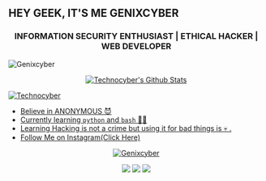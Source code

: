 ## HEY GEEK, IT'S ME GENIXCYBER
<h3 align="center"> INFORMATION SECURITY ENTHUSIAST | ETHICAL HACKER | WEB DEVELOPER</h3>

<p align="left"> <img src="https://komarev.com/ghpvc/?username=Genixcyber&label=Profile%20views&color=0e75b6&style=flat" alt="Genixcyber" /> </p>


<p align="center">
<!--  <img alt="profile pic" width="460px" src="https://avatars1.githubusercontent.com/Technocyber" /> -->
<!--  <img src="https://github-readme-stats.anuraghazra1.vercel.app/api/top-langs/?username=Genixcyber&hide=ruby,perl&hide_border=true" /> -->

<a href="https://">
   <img alt="Technocyber's Github Stats" src="https://github-readme-stats.vercel.app/api?username=Genixcyber&show_icons=true&include_all_commits=true&hide_border=true"/></p>
<p>
   <img align="center" src="https://github-readme-streak-stats.herokuapp.com/?user=Genixcyber&" alt="Technocyber" />
</p>

-  Believe in ANONYMOUS 😈
-  Currently learning `python` and `bash` 👩‍💻
-  Learning Hacking is not a crime but using it for bad things is 💀 .
-  Follow Me on [Instagram(Click Here)](https://instagram.com/Technocyber.sh)

<p align="center">
  <a href="https://github.com/Genixcyber"><img title="Genixcyber" src="https://github-readme-stats.vercel.app/api/top-langs/?username=Genixcyber&layout=compact"></a>
</p>

<p align="center">
<a href="https://github.com/Genixcyber/T2-fisher"><img src="https://github-readme-stats.vercel.app/api/pin/?username=Genixcyber&repo=T2-fisher"></a>
<a href="https://github.com/Genixcyber/Hacker-X"><img src="https://github-readme-stats.vercel.app/api/pin/?username=Genixcyber&repo=Hacker-X"></a>
<a href="https://github.com/Genixcyber/T2-Osint"><img src="https://github-readme-stats.vercel.app/api/pin/?username=Genixcyber&repo=T2-Osint"></a>
</p>

<!--

Here are some ideas to get you started:

